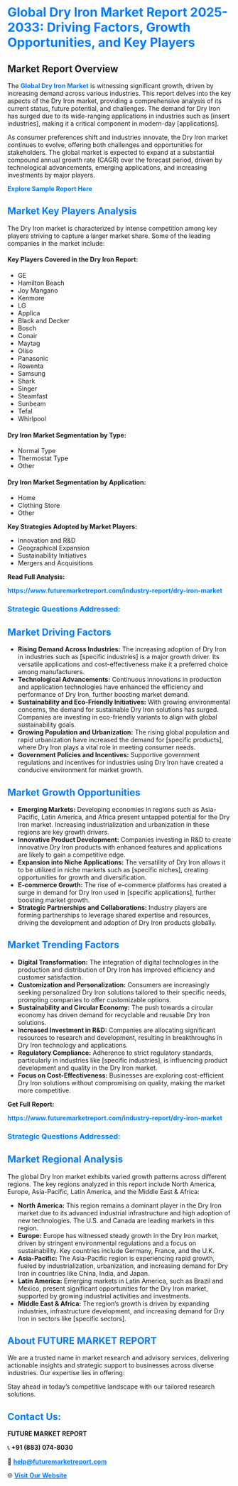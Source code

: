 <h1 style="color: #007BFF;">Global Dry Iron Market Report 2025-2033: Driving Factors, Growth Opportunities, and Key Players</h1>

<section id="overview">
<h2>Market Report Overview</h2>
<p>The <a href="https://www.futuremarketreport.com/industry-report/dry-iron-market" style="color: #007BFF; text-decoration: none;"><strong>Global Dry Iron Market</strong></a> is witnessing significant growth, driven by increasing demand across various industries. This report delves into the key aspects of the Dry Iron market, providing a comprehensive analysis of its current status, future potential, and challenges. The demand for Dry Iron has surged due to its wide-ranging applications in industries such as [insert industries], making it a critical component in modern-day [applications].</p>
<p>As consumer preferences shift and industries innovate, the Dry Iron market continues to evolve, offering both challenges and opportunities for stakeholders. The global market is expected to expand at a substantial compound annual growth rate (CAGR) over the forecast period, driven by technological advancements, emerging applications, and increasing investments by major players.</p>
</section>

<section id="overview">
<p><a href="https://www.futuremarketreport.com/request-sample/reportId=43995" style="color: #007BFF; text-decoration: none;"><strong>Explore Sample Report Here</strong></a></p>
</section>

<section id="key-players">
<h2 style="color: #007BFF;">Market Key Players Analysis</h2>
<p>The Dry Iron market is characterized by intense competition among key players striving to capture a larger market share. Some of the leading companies in the market include:</p>
<h4>Key Players Covered in the Dry Iron Report:</h4>
<ul><li>GE</li><li>Hamilton Beach</li><li>Joy Mangano</li><li>Kenmore</li><li>LG</li><li>Applica</li><li>Black and Decker</li><li>Bosch</li><li>Conair</li><li>Maytag</li><li>Oliso</li><li>Panasonic</li><li>Rowenta</li><li>Samsung</li><li>Shark</li><li>Singer</li><li>Steamfast</li><li>Sunbeam</li><li>Tefal</li><li>Whirlpool</li></ul>
<h4>Dry Iron Market Segmentation by Type:</h4>
<ul><li>Normal Type</li><li>Thermostat Type</li><li>Other</li></ul>

<h4>Dry Iron Market Segmentation by Application:</h4>
<ul><li>Home</li><li>Clothing Store</li><li>Other</li></ul>
<p><strong>Key Strategies Adopted by Market Players:</strong></p>
<ul>
<li>Innovation and R&D</li>
<li>Geographical Expansion</li>
<li>Sustainability Initiatives</li>
<li>Mergers and Acquisitions</li>
</ul>
</section>

<section>
<p><strong>Read Full Analysis: </strong></p><a href="https://www.futuremarketreport.com/industry-report/dry-iron-market" style="color: #007BFF; text-decoration: none;"><strong>https://www.futuremarketreport.com/industry-report/dry-iron-market</strong></a>
<h3 style="color: #007BFF;">Strategic Questions Addressed:</h3>
</section>

<section id="driving-factors">
<h2 style="color: #007BFF;">Market Driving Factors</h2>
<ul>
<li><strong>Rising Demand Across Industries:</strong> The increasing adoption of Dry Iron in industries such as [specific industries] is a major growth driver. Its versatile applications and cost-effectiveness make it a preferred choice among manufacturers.</li>
<li><strong>Technological Advancements:</strong> Continuous innovations in production and application technologies have enhanced the efficiency and performance of Dry Iron, further boosting market demand.</li>
<li><strong>Sustainability and Eco-Friendly Initiatives:</strong> With growing environmental concerns, the demand for sustainable Dry Iron solutions has surged. Companies are investing in eco-friendly variants to align with global sustainability goals.</li>
<li><strong>Growing Population and Urbanization:</strong> The rising global population and rapid urbanization have increased the demand for [specific products], where Dry Iron plays a vital role in meeting consumer needs.</li>
<li><strong>Government Policies and Incentives:</strong> Supportive government regulations and incentives for industries using Dry Iron have created a conducive environment for market growth.</li>
</ul>
</section>

<section id="growth-opportunities">
<h2 style="color: #007BFF;">Market Growth Opportunities</h2>
<ul>
<li><strong>Emerging Markets:</strong> Developing economies in regions such as Asia-Pacific, Latin America, and Africa present untapped potential for the Dry Iron market. Increasing industrialization and urbanization in these regions are key growth drivers.</li>
<li><strong>Innovative Product Development:</strong> Companies investing in R&D to create innovative Dry Iron products with enhanced features and applications are likely to gain a competitive edge.</li>
<li><strong>Expansion into Niche Applications:</strong> The versatility of Dry Iron allows it to be utilized in niche markets such as [specific niches], creating opportunities for growth and diversification.</li>
<li><strong>E-commerce Growth:</strong> The rise of e-commerce platforms has created a surge in demand for Dry Iron used in [specific applications], further boosting market growth.</li>
<li><strong>Strategic Partnerships and Collaborations:</strong> Industry players are forming partnerships to leverage shared expertise and resources, driving the development and adoption of Dry Iron products globally.</li>
</ul>
</section>

<section id="trending-factors">
<h2 style="color: #007BFF;">Market Trending Factors</h2>
<ul>
<li><strong>Digital Transformation:</strong> The integration of digital technologies in the production and distribution of Dry Iron has improved efficiency and customer satisfaction.</li>
<li><strong>Customization and Personalization:</strong> Consumers are increasingly seeking personalized Dry Iron solutions tailored to their specific needs, prompting companies to offer customizable options.</li>
<li><strong>Sustainability and Circular Economy:</strong> The push towards a circular economy has driven demand for recyclable and reusable Dry Iron solutions.</li>
<li><strong>Increased Investment in R&D:</strong> Companies are allocating significant resources to research and development, resulting in breakthroughs in Dry Iron technology and applications.</li>
<li><strong>Regulatory Compliance:</strong> Adherence to strict regulatory standards, particularly in industries like [specific industries], is influencing product development and quality in the Dry Iron market.</li>
<li><strong>Focus on Cost-Effectiveness:</strong> Businesses are exploring cost-efficient Dry Iron solutions without compromising on quality, making the market more competitive.</li>
</ul>
</section>

<section>
<p><strong>Get Full Report: </strong></p><a href="https://www.futuremarketreport.com/industry-report/dry-iron-market" style="color: #007BFF; text-decoration: none;"><strong>https://www.futuremarketreport.com/industry-report/dry-iron-market</strong></a>
<h3 style="color: #007BFF;">Strategic Questions Addressed:</h3>
</section>


<section id="regional-analysis">
<h2 style="color: #007BFF;">Market Regional Analysis</h2>
<p>The global Dry Iron market exhibits varied growth patterns across different regions. The key regions analyzed in this report include North America, Europe, Asia-Pacific, Latin America, and the Middle East & Africa:</p>
<ul>
<li><strong>North America:</strong> This region remains a dominant player in the Dry Iron market due to its advanced industrial infrastructure and high adoption of new technologies. The U.S. and Canada are leading markets in this region.</li>
<li><strong>Europe:</strong> Europe has witnessed steady growth in the Dry Iron market, driven by stringent environmental regulations and a focus on sustainability. Key countries include Germany, France, and the U.K.</li>
<li><strong>Asia-Pacific:</strong> The Asia-Pacific region is experiencing rapid growth, fueled by industrialization, urbanization, and increasing demand for Dry Iron in countries like China, India, and Japan.</li>
<li><strong>Latin America:</strong> Emerging markets in Latin America, such as Brazil and Mexico, present significant opportunities for the Dry Iron market, supported by growing industrial activities and investments.</li>
<li><strong>Middle East & Africa:</strong> The region’s growth is driven by expanding industries, infrastructure development, and increasing demand for Dry Iron in sectors like [specific sectors].</li>
</ul>
</section>

<footer>
<h2 style="color: #007BFF;">About FUTURE MARKET REPORT</h2>
<p>We are a trusted name in market research and advisory services, delivering actionable insights and strategic support to businesses across diverse industries. Our expertise lies in offering:</p>

<p>Stay ahead in today’s competitive landscape with our tailored research solutions.</p>

<h2 style="color: #007BFF;">Contact Us:</h2>
<p><strong>FUTURE MARKET REPORT</strong></p>
<p>📞 <strong>+91 (883) 074-8030</strong></p>
<p>📧 <strong><a href="mailto:help@futuremarketreport.com" style="color: #007BFF;">help@futuremarketreport.com</a></strong></p>
<p>🌐 <strong><a href="https://www.futuremarketreport.com/" style="color: #007BFF;">Visit Our Website</a></strong></p>
</footer>